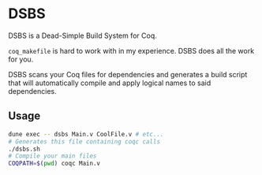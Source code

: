 # DSBS

DSBS is a Dead-Simple Build System for Coq.

`coq_makefile` is hard to work with in my experience. DSBS does all the work for you.

DSBS scans your Coq files for dependencies and generates a build script that will
automatically compile and apply logical names to said dependencies.

## Usage

```bash
dune exec -- dsbs Main.v CoolFile.v # etc...
# Generates this file containing coqc calls
./dsbs.sh
# Compile your main files
COQPATH=$(pwd) coqc Main.v
```
